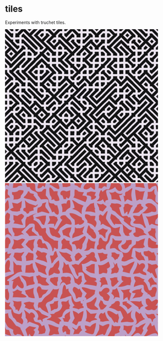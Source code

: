 # tiles

Experiments with truchet tiles.

![](./generated/tiles-lines.svg)
![](./generated/tiles.svg)
